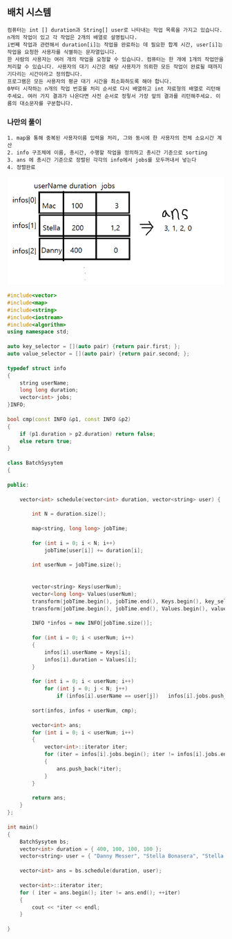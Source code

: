 ## 배치 시스템
    컴퓨터는 int [] duration과 String[] user로 나타내는 작업 목록을 가지고 있습니다. n개의 작업이 있고 각 작업은 2개의 배열로 설명됩니다. 
    i번째 작업과 관련해서 duration[i]는 작업을 완료하는 데 필요한 합계 시간, user[i]는 작업을 요청한 사용자를 식별하는 문자열입니다. 
    한 사람의 사용자는 여러 개의 작업을 요청할 수 있습니다. 컴퓨터는 한 개에 1개의 작업만을 처리할 수 있습니다. 사용자의 대기 시간은 해당 사용자가 의뢰한 모든 작업이 완료될 때까지 기다리는 시간이라고 정의합니다. 
    프로그램은 모든 사용자의 평균 대기 시간을 최소화하도록 해야 합니다.
    0부터 시작하는 n개의 작업 번호를 처리 순서로 다시 배열하고 int 자료형의 배열로 리턴해주세요. 여러 가지 결과가 나온다면 사전 순서로 정맇서 가장 앞의 결과를 리턴해주세요. 이름의 대소문자를 구분합니다.
    
### 나만의 풀이

    1. map을 통해 중복된 사용자이름 입력을 처리, 그와 동시에 한 사용자의 전체 소요시간 계산
    2. info 구조체에 이름, 총시간, 수행할 작업을 정의하고 총시간 기준으로 sorting
    3. ans 에 총시간 기준으로 정렬된 각각의 info에서 jobs를 모두꺼내서 넣는다 
    4. 정렬완료
   
![img](../img/8-4.png)
```cpp
#include<vector>
#include<map>
#include<string>
#include<iostream>
#include<algorithm>
using namespace std;

auto key_selector = [](auto pair) {return pair.first; };
auto value_selector = [](auto pair) {return pair.second; };

typedef struct info
{
	string userName;
	long long duration;
	vector<int> jobs;
}INFO;

bool cmp(const INFO &p1, const INFO &p2)
{
	if (p1.duration > p2.duration) return false;
	else return true;
}

class BatchSysytem
{

public:

	vector<int> schedule(vector<int> duration, vector<string> user) {
		
		int N = duration.size();

		map<string, long long> jobTime;

		for (int i = 0; i < N; i++)
			jobTime[user[i]] += duration[i];

		int userNum = jobTime.size();


		vector<string> Keys(userNum);
		vector<long long> Values(userNum);
		transform(jobTime.begin(), jobTime.end(), Keys.begin(), key_selector);
		transform(jobTime.begin(), jobTime.end(), Values.begin(), value_selector);

		INFO *infos = new INFO[jobTime.size()];
		
		for (int i = 0; i < userNum; i++)
		{
			infos[i].userName = Keys[i];
			infos[i].duration = Values[i];
		}

		for (int i = 0; i < userNum; i++)
			for (int j = 0; j < N; j++)
				if (infos[i].userName == user[j])	infos[i].jobs.push_back(j);

		sort(infos, infos + userNum, cmp);

		vector<int> ans;
		for (int i = 0; i < userNum; i++)
		{
			vector<int>::iterator iter;
			for (iter = infos[i].jobs.begin(); iter != infos[i].jobs.end(); ++iter)
			{
				ans.push_back(*iter);
			}
		}

		return ans;
	}
};

int main()
{
	BatchSysytem bs;
	vector<int> duration = { 400, 100, 100, 100 };
	vector<string> user = { "Danny Messer", "Stella Bonasera", "Stella Bonasera", "Mac Taylor" };

	vector<int> ans = bs.schedule(duration, user);

	vector<int>::iterator iter;
	for ( iter = ans.begin(); iter != ans.end(); ++iter)
	{
		cout << *iter << endl;
	}

}
```
